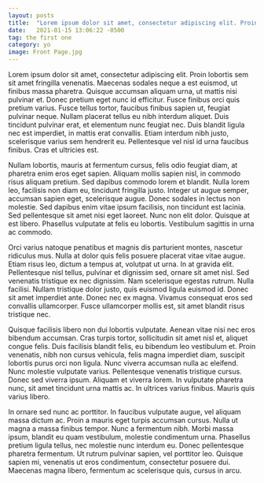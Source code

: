 ```yaml
---
layout: posts
title:  "Lorem ipsum dolor sit amet, consectetur adipiscing elit. Proin lobortis sem sit amet fringilla venenatis."
date:   2021-01-15 13:06:22 -0500
tag: the first one
category: yo
image: Front Page.jpg
---
```

Lorem ipsum dolor sit amet, consectetur adipiscing elit. Proin lobortis sem sit amet fringilla venenatis. Maecenas sodales neque a est euismod, ut finibus massa pharetra. Quisque accumsan aliquam urna, ut mattis nisi pulvinar et. Donec pretium eget nunc id efficitur. Fusce finibus orci quis pretium varius. Fusce tellus tortor, faucibus finibus sapien ut, feugiat pulvinar neque. Nullam placerat tellus eu nibh interdum aliquet. Duis tincidunt pulvinar erat, et elementum nunc feugiat nec. Duis blandit ligula nec est imperdiet, in mattis erat convallis. Etiam interdum nibh justo, scelerisque varius sem hendrerit eu. Pellentesque vel nisl id urna faucibus finibus. Cras et ultricies est.

Nullam lobortis, mauris at fermentum cursus, felis odio feugiat diam, at pharetra enim eros eget sapien. Aliquam mollis sapien nisl, in commodo risus aliquam pretium. Sed dapibus commodo lorem et blandit. Nulla lorem leo, facilisis non diam eu, tincidunt fringilla justo. Integer ut augue semper, accumsan sapien eget, scelerisque augue. Donec sodales in lectus non molestie. Sed dapibus enim vitae ipsum facilisis, non tincidunt est lacinia. Sed pellentesque sit amet nisi eget laoreet. Nunc non elit dolor. Quisque at est libero. Phasellus vulputate at felis eu lobortis. Vestibulum sagittis in urna ac commodo.

Orci varius natoque penatibus et magnis dis parturient montes, nascetur ridiculus mus. Nulla at dolor quis felis posuere placerat vitae vitae augue. Etiam risus leo, dictum a tempus at, volutpat ut urna. In at gravida elit. Pellentesque nisl tellus, pulvinar et dignissim sed, ornare sit amet nisl. Sed venenatis tristique ex nec dignissim. Nam scelerisque egestas rutrum. Nulla facilisi. Nullam tristique dolor justo, quis euismod ligula euismod id. Donec sit amet imperdiet ante. Donec nec ex magna. Vivamus consequat eros sed convallis ullamcorper. Fusce ullamcorper mollis est, sit amet blandit risus tristique nec.

Quisque facilisis libero non dui lobortis vulputate. Aenean vitae nisi nec eros bibendum accumsan. Cras turpis tortor, sollicitudin sit amet nisl et, aliquet congue felis. Duis facilisis blandit felis, eu bibendum leo vestibulum et. Proin venenatis, nibh non cursus vehicula, felis magna imperdiet diam, suscipit lobortis purus orci non ligula. Nunc viverra accumsan nulla ac eleifend. Nunc molestie vulputate varius. Pellentesque venenatis tristique cursus. Donec sed viverra ipsum. Aliquam et viverra lorem. In vulputate pharetra nunc, sit amet tincidunt urna mattis ac. In ultrices varius finibus. Mauris quis varius libero.

In ornare sed nunc ac porttitor. In faucibus vulputate augue, vel aliquam massa dictum ac. Proin a mauris eget turpis accumsan cursus. Nulla ut magna a massa finibus tempor. Nunc a fermentum nibh. Morbi massa ipsum, blandit eu quam vestibulum, molestie condimentum urna. Phasellus pretium ligula tellus, nec molestie nunc interdum eu. Donec pellentesque pharetra fermentum. Ut rutrum pulvinar sapien, vel porttitor leo. Quisque sapien mi, venenatis ut eros condimentum, consectetur posuere dui. Maecenas magna libero, fermentum ac scelerisque quis, cursus in arcu.